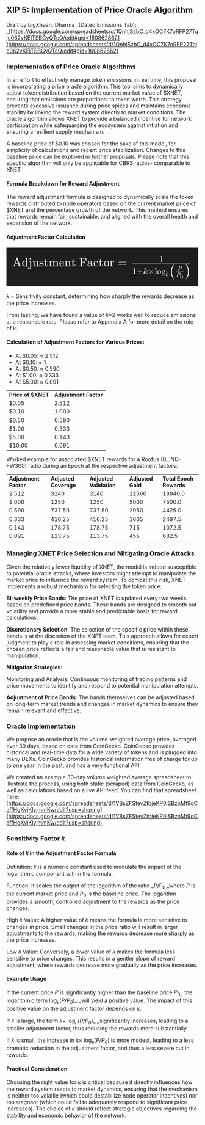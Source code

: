 ## XIP 5: Implementation of Price Oracle Algorithm 
Draft by bigXhaan, Dharma
_(Dated Emissions Tab): _[https://docs.google.com/spreadsheets/d/1QnhjSzbC_d4xOC7K7oRFP27Tqjc062vKElTSBGyQTcQ/edit#gid=160862862](https://docs.google.com/spreadsheets/d/1QnhjSzbC_d4xOC7K7oRFP27Tqjc062vKElTSBGyQTcQ/edit#gid=160862862)

### Implementation of Price Oracle Algorithms
In an effort to effectively manage token emissions in real time, this proposal is incorporating a price oracle algorithm. This tool aims to dynamically adjust token distribution based on the current market value of $XNET, ensuring that emissions are proportional to token worth. This strategy prevents excessive issuance during price spikes and maintains economic stability by linking the reward system directly to market conditions. The oracle algorithm allows XNET to provide a balanced incentive for network participation while safeguarding the ecosystem against inflation and ensuring a resilient supply mechanism.

A baseline price of $0.10 was chosen for the sake of this model, for simplicity of calculations and recent price stabilization. Changes to this baseline price can be explored in further proposals. Please note that this specific algorithm will only be applicable for CBRS radios- comparable to XNET

#### Formula Breakdown for Reward Adjustment
The reward adjustment formula is designed to dynamically scale the token rewards distributed to node operators based on the current market price of $XNET and the percentage growth of the network. This method ensures that rewards remain fair, sustainable, and aligned with the overall health and expansion of the network.

#### Adjustment Factor Calculation
![alt_text](assets/xip-5.png)

𝑘 = Sensitivity constant, determining how sharply the rewards decrease as the price increases. 

From testing, we have found a value of 𝑘=2 works well to reduce emissions at a reasonable rate. Please refer to Appendix A for more detail on the role of k.

#### Calculation of Adjustment Factors for Various Prices:
* At $0.05: ≈ 2.512
* At $0.10: ≈ 1
* At $0.50: ≈ 0.590
* At $1.00: ≈ 0.333
* At $5.00: ≈ 0.091

<table>
  <tr>
   <td><strong>Price of $XNET</strong>
   </td>
   <td><strong>Adjustment Factor</strong>
   </td>
  </tr>
  <tr>
   <td>$0.05
   </td>
   <td>2.512
   </td>
  </tr>
  <tr>
   <td>$0.10
   </td>
   <td>1.000
   </td>
  </tr>
  <tr>
   <td>$0.50
   </td>
   <td>0.590
   </td>
  </tr>
  <tr>
   <td>$1.00
   </td>
   <td>0.333
   </td>
  </tr>
  <tr>
   <td>$5.00
   </td>
   <td>0.143
   </td>
  </tr>
  <tr>
   <td>$10.00
   </td>
   <td>0.091
   </td>
  </tr>
</table>

Worked example for associated $XNET rewards for a Roofus (BLINQ-FW300) radio during an Epoch at the respective adjustment factors:  

<table>
  <tr>
   <td><strong>Adjustment Factor</strong>
   </td>
   <td><strong>Adjusted Coverage</strong>
   </td>
   <td><strong>Adjusted Validation</strong>
   </td>
   <td><strong>Adjusted Gold</strong>
   </td>
   <td><strong>Total Epoch Rewards</strong>
   </td>
  </tr>
  <tr>
   <td>2.512
   </td>
   <td>3140
   </td>
   <td>3140
   </td>
   <td>12560
   </td>
   <td>18840.0
   </td>
  </tr>
  <tr>
   <td>1.000
   </td>
   <td>1250
   </td>
   <td>1250
   </td>
   <td>5000
   </td>
   <td>7500.0
   </td>
  </tr>
  <tr>
   <td>0.590
   </td>
   <td>737.50
   </td>
   <td>737.50
   </td>
   <td>2950
   </td>
   <td>4425.0
   </td>
  </tr>
  <tr>
   <td>0.333
   </td>
   <td>416.25
   </td>
   <td>416.25
   </td>
   <td>1665
   </td>
   <td>2497.5
   </td>
  </tr>
  <tr>
   <td>0.143
   </td>
   <td>178.75
   </td>
   <td>178.75
   </td>
   <td>715
   </td>
   <td>1072.5
   </td>
  </tr>
  <tr>
   <td>0.091
   </td>
   <td>113.75
   </td>
   <td>113.75
   </td>
   <td>455
   </td>
   <td>682.5
   </td>
  </tr>
</table>

### Managing XNET Price Selection and Mitigating Oracle Attacks
Given the relatively lower liquidity of XNET, the model is indeed susceptible to potential oracle attacks, where investors might attempt to manipulate the market price to influence the reward system. To combat this risk, XNET implements a robust mechanism for selecting the token price:

**Bi-weekly Price Bands**: The price of XNET is updated every two weeks based on predefined price bands. These bands are designed to smooth out volatility and provide a more stable and predictable basis for reward calculations.

**Discretionary Selection**: The selection of the specific price within these bands is at the discretion of the XNET team. This approach allows for expert judgment to play a role in assessing market conditions, ensuring that the chosen price reflects a fair and reasonable value that is resistant to manipulation.

**Mitigation Strategies**:

Monitoring and Analysis: Continuous monitoring of trading patterns and price movements to identify and respond to potential manipulation attempts.

**Adjustment of Price Bands**: The bands themselves can be adjusted based on long-term market trends and changes in market dynamics to ensure they remain relevant and effective.

### Oracle Implementation
We propose an oracle that is the volume-weighted average price, averaged over 30 days, based on data from CoinGecko. CoinGecko provides historical and real-time data for a wide variety of tokens and is plugged into many DEXs.  CoinGecko provides historical information free of charge for up to one year in the past, and has a very functional API. 

We created an example 30-day volume weighted average spreadsheet to illustrate the process, using both static (scraped) data from CoinGecko, as well as calculations based on a live API feed.  You can find that spreadsheet here: [https://docs.google.com/spreadsheets/d/1VBsZFStevZtbjeKP0lSBznMt9oCaffHgXvjKlyjmmKw/edit?usp=sharing](https://docs.google.com/spreadsheets/d/1VBsZFStevZtbjeKP0lSBznMt9oCaffHgXvjKlyjmmKw/edit?usp=sharing)

### Sensitivity Factor _k_
#### Role of 𝑘 in the Adjustment Factor Formula
Definition: 𝑘 is a numeric constant used to modulate the impact of the logarithmic component within the formula.

Function: It scales the output of the logarithm of the ratio _P/P<sub>0 </sub>_where _P_ is the current market price and _P<sub>0</sub>_ is the baseline price. The logarithm provides a smooth, controlled adjustment to the rewards as the price changes.

High 𝑘 Value: A higher value of 𝑘 means the formula is more sensitive to changes in price. Small changes in the price ratio will result in larger adjustments to the rewards, making the rewards decrease more sharply as the price increases.

Low 𝑘 Value: Conversely, a lower value of 𝑘 makes the formula less sensitive to price changes. This results in a gentler slope of reward adjustment, where rewards decrease more gradually as the price increases.

#### Example Usage
If the current price 𝑃 is significantly higher than the baseline price 𝑃<sub>0,</sub>, the logarithmic term log⁡<sub>𝑏</sub>(_P/P<sub>0</sub>_)_ _will yield a positive value. The impact of this positive value on the adjustment factor depends on 𝑘:

If 𝑘 is large, the term 𝑘× log⁡<sub>𝑏</sub>(_P/P<sub>0</sub>_)_ _significantly increases, leading to a smaller adjustment factor, thus reducing the rewards more substantially.

If 𝑘 is small, the increase in 𝑘× log⁡<sub>𝑏</sub>(_P/P<sub>0</sub>_) is more modest, leading to a less dramatic reduction in the adjustment factor, and thus a less severe cut in rewards.

#### Practical Consideration
Choosing the right value for 𝑘 is critical because it directly influences how the reward system reacts to market dynamics, ensuring that the mechanism is neither too volatile (which could destabilize node operator incentives) nor too stagnant (which could fail to adequately respond to significant price increases). The choice of 𝑘 should reflect strategic objectives regarding the stability and economic behavior of the network.
